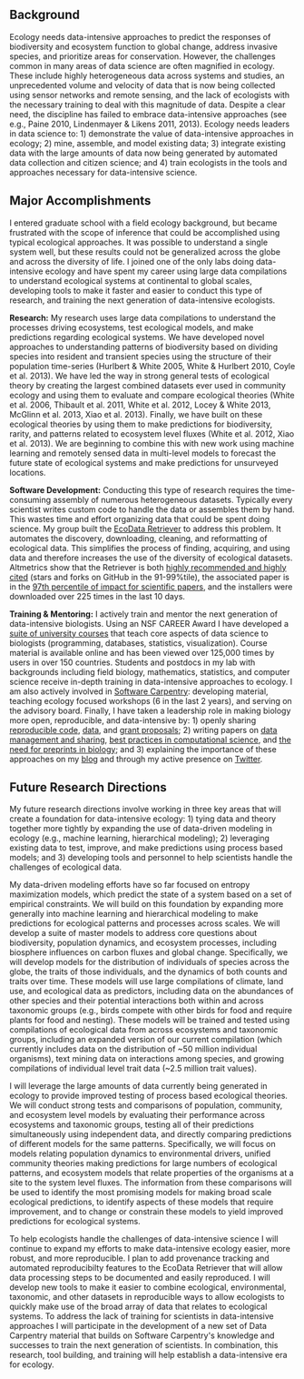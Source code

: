 ## Background

Ecology needs data-intensive approaches to predict the responses of biodiversity
and ecosystem function to global change, address invasive species, and
prioritize areas for conservation. However, the challenges common in many areas
of data science are often magnified in ecology. These include highly
heterogeneous data across systems and studies, an unprecedented volume and
velocity of data that is now being collected using sensor networks and remote
sensing, and the lack of ecologists with the necessary training to deal with
this magnitude of data. Despite a clear need, the discipline has failed to
embrace data-intensive approaches (see e.g., Paine 2010, Lindenmayer & Likens
2011, 2013). Ecology needs leaders in data science to: 1) demonstrate the value
of data-intensive approaches in ecology; 2) mine, assemble, and model existing
data; 3) integrate existing data with the large amounts of data now being
generated by automated data collection and citizen science; and 4) train
ecologists in the tools and approaches necessary for data-intensive science.


## Major Accomplishments

I entered graduate school with a field ecology background, but became frustrated
with the scope of inference that could be accomplished using typical ecological
approaches. It was possible to understand a single system well, but these
results could not be generalized across the globe and across the diversity of
life. I joined one of the only labs doing data-intensive ecology and have spent
my career using large data compilations to understand ecological systems at
continental to global scales, developing tools to make it faster and easier to
conduct this type of research, and training the next generation of
data-intensive ecologists.

**Research:** My research uses large data compilations to understand the
processes driving ecosystems, test ecological models, and make predictions
regarding ecological systems. We have developed novel approaches to
understanding patterns of biodiversity based on dividing species into resident
and transient species using the structure of their population time-series
(Hurlbert & White 2005, White & Hurlbert 2010, Coyle et al. 2013). We have led
the way in strong general tests of ecological theory by creating the largest
combined datasets ever used in community ecology and using them to evaluate and
compare ecological theories (White et al. 2006, Thibault et al. 2011, White et
al. 2012, Locey & White 2013, McGlinn et al. 2013, Xiao et al. 2013). Finally,
we have built on these ecological theories by using them to make predictions for
biodiversity, rarity, and patterns related to ecosystem level fluxes (White et
al. 2012, Xiao et al. 2013). We are beginning to combine this with new work
using machine learning and remotely sensed data in multi-level models to
forecast the future state of ecological systems and make predictions for
unsurveyed locations.

**Software Development:** Conducting this type of research requires the
time-consuming assembly of numerous heterogeneous datasets. Typically every
scientist writes custom code to handle the data or assembles them by hand. This
wastes time and effort organizing data that could be spent doing science. My
group built the [EcoData Retriever](http://ecodataretriever.org) to address this
problem. It automates the discovery, downloading, cleaning, and reformatting of
ecological data. This simplifies the process of finding, acquiring, and using
data and therefore increases the use of the diversity of ecological
datasets. Altmetrics show that the Retriever is both
[highly recommended and highly cited](http://impactstory.org/ethanwhite/product/37058b0ebf0a11e1bdf912313d1a5e63)
(stars and forks on GitHub in the 91-99%tile), the associated paper is in the
[97th percentile of impact for scientific papers](http://www.altmetric.com/details.php?citation_id=1555657),
and the installers were downloaded over 225 times in the last 10 days.

**Training & Mentoring:** I actively train and mentor the next generation of
data-intensive biologists. Using an NSF CAREER Award I have developed a
[suite of university courses](http://compb.io) that teach core aspects of data
science to biologists (programming, databases, statistics,
visualization). Course material is available online and has been viewed over
125,000 times by users in over 150 countries. Students and postdocs in my lab
with backgrounds including field biology, mathematics, statistics, and computer
science receive in-depth training in data-intensive approaches to ecology. I am
also actively involved in [Software Carpentry](http://software-carpentry.org):
developing material, teaching ecology focused workshops (6 in the last 2 years),
and serving on the advisory board. Finally, I have taken a leadership role in
making biology more open, reproducible, and data-intensive by: 1) openly sharing
[reproducible code](https://github.com/weecology),
[data](http://esapubs.org/archive/ecol/E092/201/default.htm), and
[grant proposals](http://figshare.com/authors/Ethan%20P.%20White/97015); 2)
writing papers on
[data management and sharing](http://doi.org/10.4033/iee.2013.6b.6.f),
[best practices in computational science](http://doi.org/10.1371/journal.pbio.1001745),
and
[the need for preprints in biology](http://doi.org/10.1371/journal.pbio.1001563);
and 3) explaining the importance of these approaches on my
[blog](http://jabberwockyecology.org) and through my active presence on
[Twitter](https://twitter.com/ethanwhite).


## Future Research Directions

My future research directions involve working in three key areas that will
create a foundation for data-intensive ecology: 1) tying data and
theory together more tightly by expanding the use of data-driven modeling in
ecology (e.g., machine learning, hierarchical modeling); 2) leveraging existing
data to test, improve, and make predictions using process based models; and 3)
developing tools and personnel to help scientists handle the challenges of
ecological data.

My data-driven modeling efforts have so far focused on entropy maximization
models, which predict the state of a system based on a set of empirical
constraints. We will build on this foundation by expanding more generally into
machine learning and hierarchical modeling to make predictions for ecological
patterns and processes across scales. We will develop a suite of master models
to address core questions about biodiversity, population dynamics, and ecosystem
processes, including biosphere influences on carbon fluxes and global
change. Specifically, we will develop models for the distribution of individuals
of species across the globe, the traits of those individuals, and the dynamics
of both counts and traits over time. These models will use large compilations of
climate, land use, and ecological data as predictors, including data on the
abundances of other species and their potential interactions both within and
across taxonomic groups (e.g., birds compete with other birds for food and
require plants for food and nesting). These models will be trained and tested
using compilations of ecological data from across ecosystems and taxonomic
groups, including an expanded version of our current compilation (which
currently includes data on the distribution of ~50 million individual
organisms), text mining data on interactions among species, and growing
compilations of individual level trait data (~2.5 million trait values).

I will leverage the large amounts of data currently being generated in ecology
to provide improved testing of process based ecological theories. We will
conduct strong tests and comparisons of population, community, and ecosystem
level models by evaluating their performance across ecosystems and taxonomic
groups, testing all of their predictions simultaneously using independent data,
and directly comparing predictions of different models for the same
patterns. Specifically, we will focus on models relating population dynamics to
environmental drivers, unified community theories making predictions for large
numbers of ecological patterns, and ecosystem models that relate properties of
the organisms at a site to the system level fluxes.  The information from these
comparisons will be used to identify the most promising models for making broad
scale ecological predictions, to identify aspects of these models that require
improvement, and to change or constrain these models to yield improved
predictions for ecological systems.

To help ecologists handle the challenges of data-intensive science I will
continue to expand my efforts to make data-intensive ecology easier, more
robust, and more reproducible. I plan to add provenance tracking and automated
reproducibilty features to the EcoData Retriever that will allow data processing
steps to be documented and easily reproduced. I will develop new tools to make
it easier to combine ecological, environmental, taxonomic, and other datasets in
reproducible ways to allow ecologists to quickly make use of the broad array of
data that relates to ecological systems. To address the lack of training for
scientists in data-intensive approaches I will participate in the development of
a new set of Data Carpentry material that builds on Software Carpentry's
knowledge and successes to train the next generation of scientists. In
combination, this research, tool building, and training will help establish a
data-intensive era for ecology.
